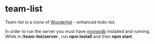 # team-list

Team-list is a clone of <a href="https://www.wunderlist.com/">Wunderlist</a> - enhanced todo-list.

In order to run the server you must have <a href="https://www.mongodb.org/">mongodb</a> installed and running.
While in <strong>/team-list/server</strong> , run <strong>npm install</strong> and then <strong>npm start</strong>.

